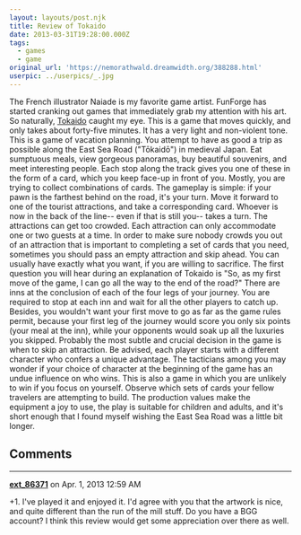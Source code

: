 ```yaml
---
layout: layouts/post.njk
title: Review of Tokaido
date: 2013-03-31T19:28:00.000Z
tags:
  - games
  - game
original_url: 'https://nemorathwald.dreamwidth.org/388288.html'
userpic: ../userpics/_.jpg
---
```

The French illustrator Naiade is my favorite game artist. FunForge has started cranking out games that immediately grab my attention with his art. So naturally, [Tokaido](http://boardgamegeek.com/boardgame/123540/tokaido) caught my eye. This is a game that moves quickly, and only takes about forty-five minutes. It has a very light and non-violent tone. This is a game of vacation planning. You attempt to have as good a trip as possible along the East Sea Road ("Tōkaidō") in medieval Japan. Eat sumptuous meals, view gorgeous panoramas, buy beautiful souvenirs, and meet interesting people. Each stop along the track gives you one of these in the form of a card, which you keep face-up in front of you. Mostly, you are trying to collect combinations of cards. The gameplay is simple: if your pawn is the farthest behind on the road, it's your turn. Move it forward to one of the tourist attractions, and take a corresponding card. Whoever is now in the back of the line-- even if that is still you-- takes a turn. The attractions can get too crowded. Each attraction can only accommodate one or two guests at a time. In order to make sure nobody crowds you out of an attraction that is important to completing a set of cards that you need, sometimes you should pass an empty attraction and skip ahead. You can usually have exactly what you want, if you are willing to sacrifice. The first question you will hear during an explanation of Tokaido is "So, as my first move of the game, I can go all the way to the end of the road?" There are inns at the conclusion of each of the four legs of your journey. You are required to stop at each inn and wait for all the other players to catch up. Besides, you wouldn't want your first move to go as far as the game rules permit, because your first leg of the journey would score you only six points (your meal at the inn), while your opponents would soak up all the luxuries you skipped. Probably the most subtle and crucial decision in the game is when to skip an attraction. Be advised, each player starts with a different character who confers a unique advantage. The tacticians among you may wonder if your choice of character at the beginning of the game has an undue influence on who wins. This is also a game in which you are unlikely to win if you focus on yourself. Observe which sets of cards your fellow travelers are attempting to build. The production values make the equipment a joy to use, the play is suitable for children and adults, and it's short enough that I found myself wishing the East Sea Road was a little bit longer.

## Comments

---

**[ext_86371](https://www.dreamwidth.org/users/ext_86371)** on Apr. 1, 2013 12:59 AM

+1. I've played it and enjoyed it. I'd agree with you that the artwork is nice, and quite different than the run of the mill stuff. Do you have a BGG account? I think this review would get some appreciation over there as well.
